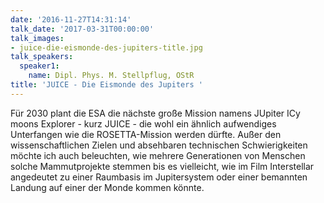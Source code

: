 ```yaml
---
date: '2016-11-27T14:31:14'
talk_date: '2017-03-31T00:00:00'
talk_images:
- juice-die-eismonde-des-jupiters-title.jpg
talk_speakers:
  speaker1:
    name: Dipl. Phys. M. Stellpflug, OStR
title: 'JUICE - Die Eismonde des Jupiters '
---
```


Für 2030 plant die ESA die nächste große Mission namens JUpiter ICy moons Explorer - kurz JUICE - die wohl ein ähnlich aufwendiges Unterfangen wie die ROSETTA-Mission werden dürfte. Außer den wissenschaftlichen Zielen und absehbaren technischen Schwierigkeiten möchte ich auch beleuchten, wie mehrere Generationen von Menschen solche Mammutprojekte stemmen bis es vielleicht, wie im Film Interstellar angedeutet zu einer Raumbasis im Jupitersystem oder einer bemannten Landung auf einer der Monde kommen könnte.